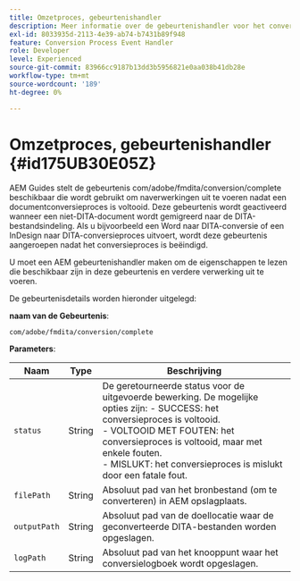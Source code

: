```yaml
---
title: Omzetproces, gebeurtenishandler
description: Meer informatie over de gebeurtenishandler voor het conversieproces
exl-id: 8033935d-2113-4e39-ab74-b7431b89f948
feature: Conversion Process Event Handler
role: Developer
level: Experienced
source-git-commit: 83966cc9187b13dd3b5956821e0aa038b41db28e
workflow-type: tm+mt
source-wordcount: '189'
ht-degree: 0%

---
```


# Omzetproces, gebeurtenishandler {#id175UB30E05Z}

AEM Guides stelt de gebeurtenis com/adobe/fmdita/conversion/complete beschikbaar die wordt gebruikt om naverwerkingen uit te voeren nadat een documentconversieproces is voltooid. Deze gebeurtenis wordt geactiveerd wanneer een niet-DITA-document wordt gemigreerd naar de DITA-bestandsindeling. Als u bijvoorbeeld een Word naar DITA-conversie of een InDesign naar DITA-conversieproces uitvoert, wordt deze gebeurtenis aangeroepen nadat het conversieproces is beëindigd.

U moet een AEM gebeurtenishandler maken om de eigenschappen te lezen die beschikbaar zijn in deze gebeurtenis en verdere verwerking uit te voeren.

De gebeurtenisdetails worden hieronder uitgelegd:

**naam van de Gebeurtenis**:

```HTTP
com/adobe/fmdita/conversion/complete 
```

**Parameters**:

| Naam | Type | Beschrijving |
|----|----|-----------|
| `status` | String | De geretourneerde status voor de uitgevoerde bewerking. De mogelijke opties zijn: -   SUCCESS: het conversieproces is voltooid. <br> -   VOLTOOID MET FOUTEN: het conversieproces is voltooid, maar met enkele fouten. <br>-   MISLUKT: het conversieproces is mislukt door een fatale fout. |
| `filePath` | String | Absoluut pad van het bronbestand \(om te converteren\) in AEM opslagplaats. |
| `outputPath` | String | Absoluut pad van de doellocatie waar de geconverteerde DITA-bestanden worden opgeslagen. |
| `logPath` | String | Absoluut pad van het knooppunt waar het conversielogboek wordt opgeslagen. |
